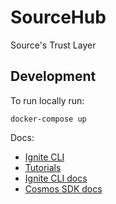 # SourceHub

Source's Trust Layer


## Development

To run locally run:

```
docker-compose up
```

Docs:
- [Ignite CLI](https://ignite.com/cli)
- [Tutorials](https://docs.ignite.com/guide)
- [Ignite CLI docs](https://docs.ignite.com)
- [Cosmos SDK docs](https://docs.cosmos.network)
